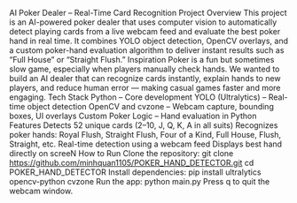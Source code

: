 AI Poker Dealer – Real-Time Card Recognition
Project Overview
This project is an AI-powered poker dealer that uses computer vision to automatically detect playing cards from a live webcam feed and evaluate the best poker hand in real time.
It combines YOLO object detection, OpenCV overlays, and a custom poker-hand evaluation algorithm to deliver instant results such as “Full House” or “Straight Flush.”
Inspiration
Poker is a fun but sometimes slow game, especially when players manually check hands.
We wanted to build an AI dealer that can recognize cards instantly, explain hands to new players, and reduce human error — making casual games faster and more engaging.
Tech Stack
Python – Core development
YOLO (Ultralytics) – Real-time object detection
OpenCV and cvzone – Webcam capture, bounding boxes, UI overlays
Custom Poker Logic – Hand evaluation in Python
Features
Detects 52 unique cards (2–10, J, Q, K, A in all suits)
Recognizes poker hands: Royal Flush, Straight Flush, Four of a Kind, Full House, Flush, Straight, etc.
Real-time detection using a webcam feed
Displays best hand directly on screeN
How to Run
Clone the repository:
git clone https://github.com/minhquan1105/POKER_HAND_DETECTOR.git
cd POKER_HAND_DETECTOR
Install dependencies:
pip install ultralytics opencv-python cvzone
Run the app:
python main.py
Press q to quit the webcam window.
